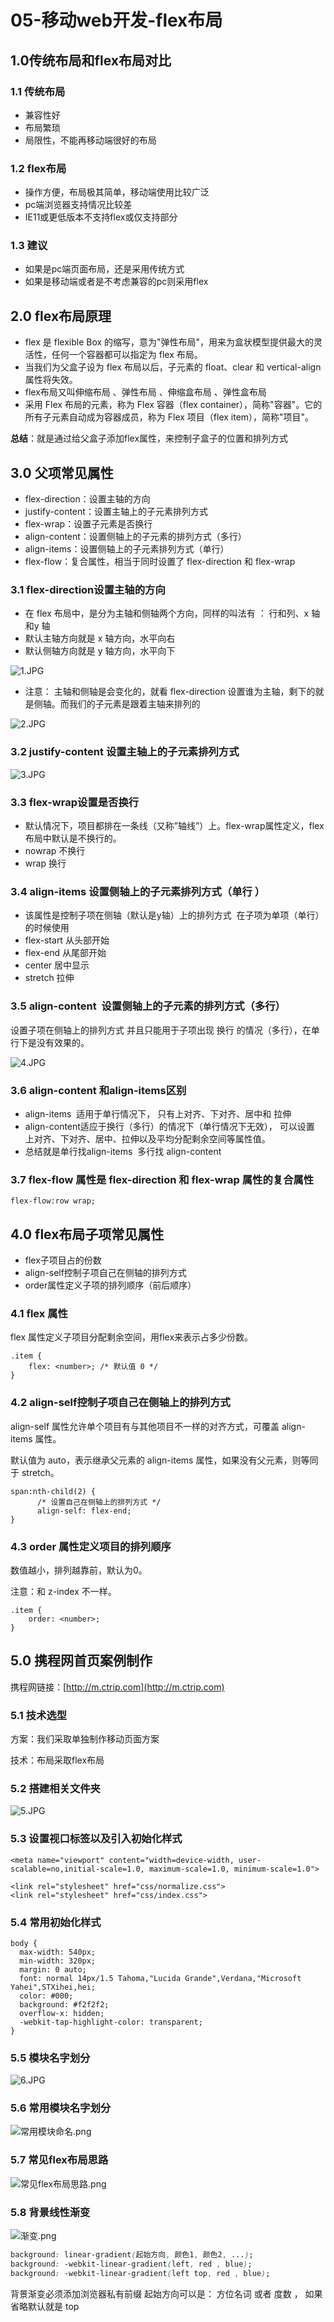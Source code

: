 # 05-移动web开发-flex布局

## 1.0传统布局和flex布局对比


### 1.1 传统布局


- 兼容性好
- 布局繁琐
- 局限性，不能再移动端很好的布局



### 1.2 flex布局


- 操作方便，布局极其简单，移动端使用比较广泛
- pc端浏览器支持情况比较差
- IE11或更低版本不支持flex或仅支持部分



### 1.3 建议


- 如果是pc端页面布局，还是采用传统方式
- 如果是移动端或者是不考虑兼容的pc则采用flex



## 2.0 flex布局原理


- flex 是 flexible Box 的缩写，意为"弹性布局"，用来为盒状模型提供最大的灵活性，任何一个容器都可以指定为 flex 布局。
- 当我们为父盒子设为 flex 布局以后，子元素的 float、clear 和 vertical-align 属性将失效。
- flex布局又叫伸缩布局 、弹性布局 、伸缩盒布局 、弹性盒布局
- 采用 Flex 布局的元素，称为 Flex 容器（flex container），简称"容器"。它的所有子元素自动成为容器成员，称为 Flex 项目（flex item），简称"项目"。



**总结**：就是通过给父盒子添加flex属性，来控制子盒子的位置和排列方式


## 3.0 父项常见属性


- flex-direction：设置主轴的方向
- justify-content：设置主轴上的子元素排列方式
- flex-wrap：设置子元素是否换行
- align-content：设置侧轴上的子元素的排列方式（多行）
- align-items：设置侧轴上的子元素排列方式（单行）
- flex-flow：复合属性，相当于同时设置了 flex-direction 和 flex-wrap



### 3.1 flex-direction设置主轴的方向


- 在 flex 布局中，是分为主轴和侧轴两个方向，同样的叫法有 ： 行和列、x 轴和y 轴
- 默认主轴方向就是 x 轴方向，水平向右
- 默认侧轴方向就是 y 轴方向，水平向下



![1.JPG](https://cdn.nlark.com/yuque/0/2020/jpeg/1483858/1598358294506-fbbbd7ff-478a-4ff4-869a-3ba035abe302.jpeg#align=left&display=inline&height=283&margin=%5Bobject%20Object%5D&name=1.JPG&originHeight=283&originWidth=522&size=7478&status=done&style=none&width=522)


- 注意： 主轴和侧轴是会变化的，就看 flex-direction 设置谁为主轴，剩下的就是侧轴。而我们的子元素是跟着主轴来排列的

![2.JPG](https://cdn.nlark.com/yuque/0/2020/jpeg/1483858/1598358439848-11cb0fa7-5f94-4d48-9510-c63d95e54374.jpeg#align=left&display=inline&height=216&margin=%5Bobject%20Object%5D&name=2.JPG&originHeight=216&originWidth=563&size=14165&status=done&style=none&width=563)


### 3.2 justify-content 设置主轴上的子元素排列方式


![3.JPG](https://cdn.nlark.com/yuque/0/2020/jpeg/1483858/1598358428372-cb45d90f-ae6d-47a8-89ee-043f64fc3858.jpeg#align=left&display=inline&height=290&margin=%5Bobject%20Object%5D&name=3.JPG&originHeight=290&originWidth=825&size=32161&status=done&style=none&width=825)


### 3.3 flex-wrap设置是否换行


- 默认情况下，项目都排在一条线（又称”轴线”）上。flex-wrap属性定义，flex布局中默认是不换行的。
- nowrap 不换行
- wrap 换行



### 3.4 align-items 设置侧轴上的子元素排列方式（单行 ）


- 该属性是控制子项在侧轴（默认是y轴）上的排列方式  在子项为单项（单行）的时候使用
- flex-start 从头部开始
- flex-end 从尾部开始
- center 居中显示
- stretch 拉伸



### 3.5 align-content  设置侧轴上的子元素的排列方式（多行）


设置子项在侧轴上的排列方式 并且只能用于子项出现 换行 的情况（多行），在单行下是没有效果的。


![4.JPG](https://cdn.nlark.com/yuque/0/2020/jpeg/1483858/1598358386971-cf36a1a1-f3f2-4b6f-b35b-d616078a4b94.jpeg#align=left&display=inline&height=327&margin=%5Bobject%20Object%5D&name=4.JPG&originHeight=327&originWidth=679&size=34684&status=done&style=none&width=679)


### 3.6 align-content 和align-items区别


- align-items  适用于单行情况下， 只有上对齐、下对齐、居中和 拉伸
- align-content适应于换行（多行）的情况下（单行情况下无效）， 可以设置 上对齐、下对齐、居中、拉伸以及平均分配剩余空间等属性值。
- 总结就是单行找align-items  多行找 align-content



### 3.7 flex-flow 属性是 flex-direction 和 flex-wrap 属性的复合属性


```
flex-flow:row wrap;
```


## 4.0 flex布局子项常见属性


- flex子项目占的份数
- align-self控制子项自己在侧轴的排列方式
- order属性定义子项的排列顺序（前后顺序）



### 4.1 flex 属性


flex 属性定义子项目分配剩余空间，用flex来表示占多少份数。


```
.item {
    flex: <number>; /* 默认值 0 */
}
```


### 4.2 align-self控制子项自己在侧轴上的排列方式


align-self 属性允许单个项目有与其他项目不一样的对齐方式，可覆盖 align-items 属性。


默认值为 auto，表示继承父元素的 align-items 属性，如果没有父元素，则等同于 stretch。


```
span:nth-child(2) {
      /* 设置自己在侧轴上的排列方式 */
      align-self: flex-end;
}
```


### 4.3 order 属性定义项目的排列顺序


数值越小，排列越靠前，默认为0。


注意：和 z-index 不一样。


```
.item {
    order: <number>;
}
```


## 5.0 携程网首页案例制作


携程网链接：[http://m.ctrip.com](http://m.ctrip.com)


### 5.1 技术选型


方案：我们采取单独制作移动页面方案


技术：布局采取flex布局


### 5.2 搭建相关文件夹


![5.JPG](https://cdn.nlark.com/yuque/0/2020/jpeg/1483858/1598358363346-25cd53a3-cb95-451a-9429-7f07b28edf6e.jpeg#align=left&display=inline&height=178&margin=%5Bobject%20Object%5D&name=5.JPG&originHeight=178&originWidth=432&size=6099&status=done&style=none&width=432)


### 5.3 设置视口标签以及引入初始化样式


```
<meta name="viewport" content="width=device-width, user-scalable=no,initial-scale=1.0, maximum-scale=1.0, minimum-scale=1.0">

<link rel="stylesheet" href="css/normalize.css">
<link rel="stylesheet" href="css/index.css">
```


### 5.4 常用初始化样式


```
body {
  max-width: 540px;
  min-width: 320px;
  margin: 0 auto;
  font: normal 14px/1.5 Tahoma,"Lucida Grande",Verdana,"Microsoft Yahei",STXihei,hei;
  color: #000;
  background: #f2f2f2;
  overflow-x: hidden;
  -webkit-tap-highlight-color: transparent;
}
```


### 5.5 模块名字划分


![6.JPG](https://cdn.nlark.com/yuque/0/2020/jpeg/1483858/1598358371568-70a24da6-309c-490b-a293-529e9cb4b510.jpeg#align=left&display=inline&height=516&margin=%5Bobject%20Object%5D&name=6.JPG&originHeight=516&originWidth=656&size=45192&status=done&style=none&width=656)


### 5.6 常用模块名字划分


![常用模块命名.png](https://cdn.nlark.com/yuque/0/2020/png/1483858/1598537316961-26acf945-5719-4084-ab7d-c722108318d3.png#align=left&display=inline&height=480&margin=%5Bobject%20Object%5D&name=%E5%B8%B8%E7%94%A8%E6%A8%A1%E5%9D%97%E5%91%BD%E5%90%8D.png&originHeight=480&originWidth=844&size=265759&status=done&style=none&width=844)


### 5.7 常见flex布局思路


![常见flex布局思路.png](https://cdn.nlark.com/yuque/0/2020/png/1483858/1598537421433-572b1d2a-0d18-4b29-a3f6-a436771df483.png#align=left&display=inline&height=323&margin=%5Bobject%20Object%5D&name=%E5%B8%B8%E8%A7%81flex%E5%B8%83%E5%B1%80%E6%80%9D%E8%B7%AF.png&originHeight=323&originWidth=946&size=32478&status=done&style=none&width=946)


### 5.8 背景线性渐变
![渐变.png](https://cdn.nlark.com/yuque/0/2020/png/1483858/1598537475360-d2f2c7cc-a418-4515-8d9f-a6aa42e05950.png#align=left&display=inline&height=55&margin=%5Bobject%20Object%5D&name=%E6%B8%90%E5%8F%98.png&originHeight=55&originWidth=822&size=29297&status=done&style=none&width=822)
```css
background: linear-gradient(起始方向, 颜色1, 颜色2, ...);
background: -webkit-linear-gradient(left, red , blue);
background: -webkit-linear-gradient(left top, red , blue);
```
背景渐变必须添加浏览器私有前缀
起始方向可以是： 方位名词 或者 度数 ， 如果省略默认就是 top
